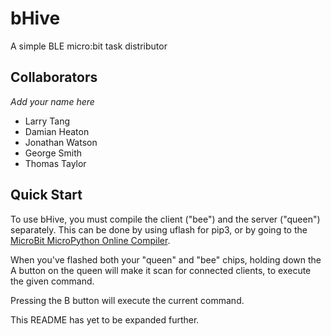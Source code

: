 # bHive
A simple BLE micro:bit task distributor

## Collaborators
*Add your name here*
- Larry Tang
- Damian Heaton
- Jonathan Watson
- George Smith
- Thomas Taylor

## Quick Start
To use bHive, you must compile the client ("bee") and the server ("queen") separately.
This can be done by using uflash for pip3, or by going to the [MicroBit MicroPython Online Compiler](https://python.microbit.org/).

When you've flashed both your "queen" and "bee" chips, holding down the A button on the queen
will make it scan for connected clients, to execute the given command.

Pressing the B button will execute the current command.

This README has yet to be expanded further.
